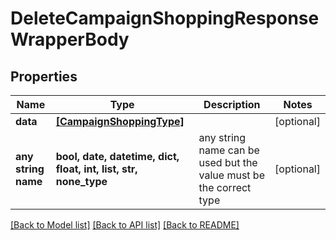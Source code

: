 # DeleteCampaignShoppingResponseWrapperBody


## Properties
Name | Type | Description | Notes
------------ | ------------- | ------------- | -------------
**data** | [**[CampaignShoppingType]**](CampaignShoppingType.md) |  | [optional] 
**any string name** | **bool, date, datetime, dict, float, int, list, str, none_type** | any string name can be used but the value must be the correct type | [optional]

[[Back to Model list]](../README.md#documentation-for-models) [[Back to API list]](../README.md#documentation-for-api-endpoints) [[Back to README]](../README.md)


